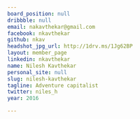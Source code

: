 ```yaml
---
board_position: null
dribbble: null
email: nakavthekar@gmail.com
facebook: nkavthekar
github: nkav
headshot_jpg_url: http://1drv.ms/1Jg62BP
layout: member_page
linkedin: nkavthekar
name: Nilesh Kavthekar
personal_site: null
slug: nilesh-kavthekar
tagline: Adventure capitalist
twitter: niles_h
year: 2016

---
```


